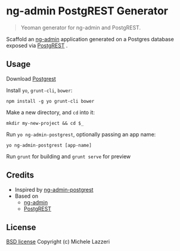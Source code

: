 # ng-admin PostgREST Generator

> Yeoman generator for ng-admin and PostgREST.

Scaffold an [ng-admin](https://github.com/marmelab/ng-admin) application generated on a Postgres database exposed via [PostgREST](https://github.com/begriffs/postgrest) . 

## Usage

Download [Postgrest](https://github.com/begriffs/postgrest/releases) 

Install `yo`, `grunt-cli`, `bower`:
```
npm install -g yo grunt-cli bower 
```

Make a new directory, and `cd` into it:
```
mkdir my-new-project && cd $_
```

Run `yo ng-admin-postgrest`, optionally passing an app name:
```
yo ng-admin-postgrest [app-name]
```

Run `grunt` for building and `grunt serve` for preview

## Credits

- Inspired by [ng-admin-postgrest](https://github.com/marmelab/ng-admin-postgrest)
- Based on 
  - [ng-admin](https://github.com/marmelab/ng-admin) 
  - [PostgREST](https://github.com/begriffs/postgrest)

## License

[BSD license](http://opensource.org/licenses/bsd-license.php)
Copyright (c) Michele Lazzeri
